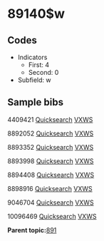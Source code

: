 # 89140$w

## Codes

-   Indicators
    -   First: 4
    -   Second: 0
-   Subfield: w

## Sample bibs

4409421 [Quicksearch](https://search.library.yale.edu/catalog/4409421) [VXWS](http://prodorbis.library.yale.edu:7014/vxws/GetHoldingsService?bibId=4409421)

8892052 [Quicksearch](https://search.library.yale.edu/catalog/8892052) [VXWS](http://prodorbis.library.yale.edu:7014/vxws/GetHoldingsService?bibId=8892052)

8893352 [Quicksearch](https://search.library.yale.edu/catalog/8893352) [VXWS](http://prodorbis.library.yale.edu:7014/vxws/GetHoldingsService?bibId=8893352)

8893998 [Quicksearch](https://search.library.yale.edu/catalog/8893998) [VXWS](http://prodorbis.library.yale.edu:7014/vxws/GetHoldingsService?bibId=8893998)

8894408 [Quicksearch](https://search.library.yale.edu/catalog/8894408) [VXWS](http://prodorbis.library.yale.edu:7014/vxws/GetHoldingsService?bibId=8894408)

8898916 [Quicksearch](https://search.library.yale.edu/catalog/8898916) [VXWS](http://prodorbis.library.yale.edu:7014/vxws/GetHoldingsService?bibId=8898916)

9046704 [Quicksearch](https://search.library.yale.edu/catalog/9046704) [VXWS](http://prodorbis.library.yale.edu:7014/vxws/GetHoldingsService?bibId=9046704)

10096469 [Quicksearch](https://search.library.yale.edu/catalog/10096469) [VXWS](http://prodorbis.library.yale.edu:7014/vxws/GetHoldingsService?bibId=10096469)

**Parent topic:**[891](../../tags/891/891.md)

